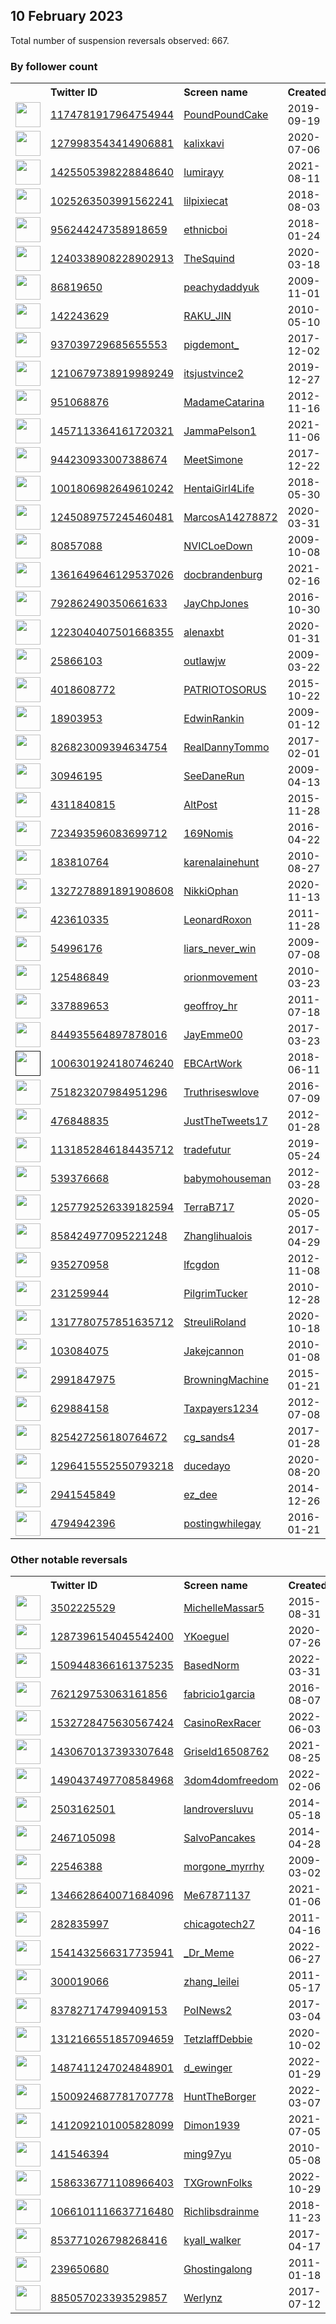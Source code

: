 
## 10 February 2023
Total number of suspension reversals observed: 667.

### By follower count
<table><tr><th></th><th align="left">Twitter ID</th><th align="left">Screen name</th>
<th align="left">Created</th><th align="left">Status</th><th align="left">Suspended</th><th align="left">Followers</th>
<tr><td><a href="https://pbs.twimg.com/profile_images/1268691638785847297/aQXld778_normal.jpg"><img src="https://pbs.twimg.com/profile_images/1268691638785847297/aQXld778_normal.jpg" width="40px" height="40px" align="center"/></a></td><td><a href="https://twitter.com/intent/user?user_id=1174781917964754944">1174781917964754944</a></td><td><a href="https://twitter.com/PoundPoundCake">PoundPoundCake</a></td><td>2019-09-19</td><td align="center"></td><td>2023-02-06</td><td>184285</td></tr>
<tr><td><a href="https://pbs.twimg.com/profile_images/1617060937776889857/JznMr09k_normal.jpg"><img src="https://pbs.twimg.com/profile_images/1617060937776889857/JznMr09k_normal.jpg" width="40px" height="40px" align="center"/></a></td><td><a href="https://twitter.com/intent/user?user_id=1279983543414906881">1279983543414906881</a></td><td><a href="https://twitter.com/kalixkavi">kalixkavi</a></td><td>2020-07-06</td><td align="center"></td><td>2023-02-05</td><td>127061</td></tr>
<tr><td><a href="https://pbs.twimg.com/profile_images/1597774373691174913/7oBX4706_normal.jpg"><img src="https://pbs.twimg.com/profile_images/1597774373691174913/7oBX4706_normal.jpg" width="40px" height="40px" align="center"/></a></td><td><a href="https://twitter.com/intent/user?user_id=1425505398228848640">1425505398228848640</a></td><td><a href="https://twitter.com/lumirayy">lumirayy</a></td><td>2021-08-11</td><td align="center"></td><td>2023-02-06</td><td>126347</td></tr>
<tr><td><a href="https://pbs.twimg.com/profile_images/1620630966019538944/kJnQEyNO_normal.jpg"><img src="https://pbs.twimg.com/profile_images/1620630966019538944/kJnQEyNO_normal.jpg" width="40px" height="40px" align="center"/></a></td><td><a href="https://twitter.com/intent/user?user_id=1025263503991562241">1025263503991562241</a></td><td><a href="https://twitter.com/lilpixiecat">lilpixiecat</a></td><td>2018-08-03</td><td align="center"></td><td></td><td>61413</td></tr>
<tr><td><a href="https://pbs.twimg.com/profile_images/1376227385843060743/OySf24ZZ_normal.jpg"><img src="https://pbs.twimg.com/profile_images/1376227385843060743/OySf24ZZ_normal.jpg" width="40px" height="40px" align="center"/></a></td><td><a href="https://twitter.com/intent/user?user_id=956244247358918659">956244247358918659</a></td><td><a href="https://twitter.com/ethnicboi">ethnicboi</a></td><td>2018-01-24</td><td align="center"></td><td></td><td>46862</td></tr>
<tr><td><a href="https://pbs.twimg.com/profile_images/1315210443766423558/Do21Moo2_normal.jpg"><img src="https://pbs.twimg.com/profile_images/1315210443766423558/Do21Moo2_normal.jpg" width="40px" height="40px" align="center"/></a></td><td><a href="https://twitter.com/intent/user?user_id=1240338908228902913">1240338908228902913</a></td><td><a href="https://twitter.com/TheSquind">TheSquind</a></td><td>2020-03-18</td><td align="center"></td><td></td><td>39031</td></tr>
<tr><td><a href="https://pbs.twimg.com/profile_images/1624203215183937542/pMB6-j3J_normal.jpg"><img src="https://pbs.twimg.com/profile_images/1624203215183937542/pMB6-j3J_normal.jpg" width="40px" height="40px" align="center"/></a></td><td><a href="https://twitter.com/intent/user?user_id=86819650">86819650</a></td><td><a href="https://twitter.com/peachydaddyuk">peachydaddyuk</a></td><td>2009-11-01</td><td align="center"></td><td>2022-08-29</td><td>32535</td></tr>
<tr><td><a href="https://pbs.twimg.com/profile_images/1623546206768230400/hGrLcY-A_normal.jpg"><img src="https://pbs.twimg.com/profile_images/1623546206768230400/hGrLcY-A_normal.jpg" width="40px" height="40px" align="center"/></a></td><td><a href="https://twitter.com/intent/user?user_id=142243629">142243629</a></td><td><a href="https://twitter.com/RAKU_JIN">RAKU_JIN</a></td><td>2010-05-10</td><td align="center"></td><td>2022-12-16</td><td>31333</td></tr>
<tr><td><a href="https://pbs.twimg.com/profile_images/1360880893309706240/0ydS46ET_normal.jpg"><img src="https://pbs.twimg.com/profile_images/1360880893309706240/0ydS46ET_normal.jpg" width="40px" height="40px" align="center"/></a></td><td><a href="https://twitter.com/intent/user?user_id=937039729685655553">937039729685655553</a></td><td><a href="https://twitter.com/pigdemont_">pigdemont_</a></td><td>2017-12-02</td><td align="center"></td><td></td><td>30852</td></tr>
<tr><td><a href="https://pbs.twimg.com/profile_images/1622393969610039296/rdfODBok_normal.jpg"><img src="https://pbs.twimg.com/profile_images/1622393969610039296/rdfODBok_normal.jpg" width="40px" height="40px" align="center"/></a></td><td><a href="https://twitter.com/intent/user?user_id=1210679738919989249">1210679738919989249</a></td><td><a href="https://twitter.com/itsjustvince2">itsjustvince2</a></td><td>2019-12-27</td><td align="center">🔒</td><td></td><td>30434</td></tr>
<tr><td><a href="https://pbs.twimg.com/profile_images/2855225120/82946b3aa413839478503cba27ede250_normal.jpeg"><img src="https://pbs.twimg.com/profile_images/2855225120/82946b3aa413839478503cba27ede250_normal.jpeg" width="40px" height="40px" align="center"/></a></td><td><a href="https://twitter.com/intent/user?user_id=951068876">951068876</a></td><td><a href="https://twitter.com/MadameCatarina">MadameCatarina</a></td><td>2012-11-16</td><td align="center"></td><td>2023-02-05</td><td>28618</td></tr>
<tr><td><a href="https://pbs.twimg.com/profile_images/1579086723967250433/aj2IS4BQ_normal.jpg"><img src="https://pbs.twimg.com/profile_images/1579086723967250433/aj2IS4BQ_normal.jpg" width="40px" height="40px" align="center"/></a></td><td><a href="https://twitter.com/intent/user?user_id=1457113364161720321">1457113364161720321</a></td><td><a href="https://twitter.com/JammaPelson1">JammaPelson1</a></td><td>2021-11-06</td><td align="center"></td><td>2022-10-26</td><td>26652</td></tr>
<tr><td><a href="https://pbs.twimg.com/profile_images/1616659494179688449/A9PIS4Ov_normal.jpg"><img src="https://pbs.twimg.com/profile_images/1616659494179688449/A9PIS4Ov_normal.jpg" width="40px" height="40px" align="center"/></a></td><td><a href="https://twitter.com/intent/user?user_id=944230933007388674">944230933007388674</a></td><td><a href="https://twitter.com/MeetSimone">MeetSimone</a></td><td>2017-12-22</td><td align="center"></td><td></td><td>25869</td></tr>
<tr><td><a href="https://pbs.twimg.com/profile_images/1623257524903215104/qVRCYxwR_normal.jpg"><img src="https://pbs.twimg.com/profile_images/1623257524903215104/qVRCYxwR_normal.jpg" width="40px" height="40px" align="center"/></a></td><td><a href="https://twitter.com/intent/user?user_id=1001806982649610242">1001806982649610242</a></td><td><a href="https://twitter.com/HentaiGirl4Life">HentaiGirl4Life</a></td><td>2018-05-30</td><td align="center"></td><td></td><td>23870</td></tr>
<tr><td><a href="https://pbs.twimg.com/profile_images/1245090825643712516/_hVzr1YV_normal.jpg"><img src="https://pbs.twimg.com/profile_images/1245090825643712516/_hVzr1YV_normal.jpg" width="40px" height="40px" align="center"/></a></td><td><a href="https://twitter.com/intent/user?user_id=1245089757245460481">1245089757245460481</a></td><td><a href="https://twitter.com/MarcosA14278872">MarcosA14278872</a></td><td>2020-03-31</td><td align="center"></td><td>2022-07-26</td><td>23854</td></tr>
<tr><td><a href="https://pbs.twimg.com/profile_images/1908366467/nvic_LOGO_normal.jpg"><img src="https://pbs.twimg.com/profile_images/1908366467/nvic_LOGO_normal.jpg" width="40px" height="40px" align="center"/></a></td><td><a href="https://twitter.com/intent/user?user_id=80857088">80857088</a></td><td><a href="https://twitter.com/NVICLoeDown">NVICLoeDown</a></td><td>2009-10-08</td><td align="center"></td><td></td><td>20933</td></tr>
<tr><td><a href="https://pbs.twimg.com/profile_images/1361650018663473152/_wtowFVQ_normal.jpg"><img src="https://pbs.twimg.com/profile_images/1361650018663473152/_wtowFVQ_normal.jpg" width="40px" height="40px" align="center"/></a></td><td><a href="https://twitter.com/intent/user?user_id=1361649646129537026">1361649646129537026</a></td><td><a href="https://twitter.com/docbrandenburg">docbrandenburg</a></td><td>2021-02-16</td><td align="center"></td><td></td><td>20673</td></tr>
<tr><td><a href="https://pbs.twimg.com/profile_images/1624493677119782912/2do8eDUl_normal.jpg"><img src="https://pbs.twimg.com/profile_images/1624493677119782912/2do8eDUl_normal.jpg" width="40px" height="40px" align="center"/></a></td><td><a href="https://twitter.com/intent/user?user_id=792862490350661633">792862490350661633</a></td><td><a href="https://twitter.com/JayChpJones">JayChpJones</a></td><td>2016-10-30</td><td align="center"></td><td>2022-07-16</td><td>18431</td></tr>
<tr><td><a href="https://pbs.twimg.com/profile_images/1623455229797621760/7KFH_Sr0_normal.jpg"><img src="https://pbs.twimg.com/profile_images/1623455229797621760/7KFH_Sr0_normal.jpg" width="40px" height="40px" align="center"/></a></td><td><a href="https://twitter.com/intent/user?user_id=1223040407501668355">1223040407501668355</a></td><td><a href="https://twitter.com/alenaxbt">alenaxbt</a></td><td>2020-01-31</td><td align="center"></td><td></td><td>18057</td></tr>
<tr><td><a href="https://pbs.twimg.com/profile_images/1210281549473517569/CZWCtsro_normal.png"><img src="https://pbs.twimg.com/profile_images/1210281549473517569/CZWCtsro_normal.png" width="40px" height="40px" align="center"/></a></td><td><a href="https://twitter.com/intent/user?user_id=25866103">25866103</a></td><td><a href="https://twitter.com/outlawjw">outlawjw</a></td><td>2009-03-22</td><td align="center"></td><td></td><td>17956</td></tr>
<tr><td><a href="https://pbs.twimg.com/profile_images/701173959027466240/OBmzrI2y_normal.jpg"><img src="https://pbs.twimg.com/profile_images/701173959027466240/OBmzrI2y_normal.jpg" width="40px" height="40px" align="center"/></a></td><td><a href="https://twitter.com/intent/user?user_id=4018608772">4018608772</a></td><td><a href="https://twitter.com/PATRIOTOSORUS">PATRIOTOSORUS</a></td><td>2015-10-22</td><td align="center"></td><td>2022-04-25</td><td>16597</td></tr>
<tr><td><a href="https://pbs.twimg.com/profile_images/1369340964972691461/ASb2U5sm_normal.jpg"><img src="https://pbs.twimg.com/profile_images/1369340964972691461/ASb2U5sm_normal.jpg" width="40px" height="40px" align="center"/></a></td><td><a href="https://twitter.com/intent/user?user_id=18903953">18903953</a></td><td><a href="https://twitter.com/EdwinRankin">EdwinRankin</a></td><td>2009-01-12</td><td align="center"></td><td></td><td>15854</td></tr>
<tr><td><a href="https://pbs.twimg.com/profile_images/1211062932475392001/xOEURJcR_normal.jpg"><img src="https://pbs.twimg.com/profile_images/1211062932475392001/xOEURJcR_normal.jpg" width="40px" height="40px" align="center"/></a></td><td><a href="https://twitter.com/intent/user?user_id=826823009394634754">826823009394634754</a></td><td><a href="https://twitter.com/RealDannyTommo">RealDannyTommo</a></td><td>2017-02-01</td><td align="center"></td><td></td><td>14842</td></tr>
<tr><td><a href="https://pbs.twimg.com/profile_images/378800000515895581/0573b1504c7ec84c5c2d0e426f2474cd_normal.jpeg"><img src="https://pbs.twimg.com/profile_images/378800000515895581/0573b1504c7ec84c5c2d0e426f2474cd_normal.jpeg" width="40px" height="40px" align="center"/></a></td><td><a href="https://twitter.com/intent/user?user_id=30946195">30946195</a></td><td><a href="https://twitter.com/SeeDaneRun">SeeDaneRun</a></td><td>2009-04-13</td><td align="center"></td><td></td><td>14589</td></tr>
<tr><td><a href="https://pbs.twimg.com/profile_images/1228189843554856960/ALLJRAru_normal.jpg"><img src="https://pbs.twimg.com/profile_images/1228189843554856960/ALLJRAru_normal.jpg" width="40px" height="40px" align="center"/></a></td><td><a href="https://twitter.com/intent/user?user_id=4311840815">4311840815</a></td><td><a href="https://twitter.com/AltPost">AltPost</a></td><td>2015-11-28</td><td align="center"></td><td></td><td>13428</td></tr>
<tr><td><a href="https://pbs.twimg.com/profile_images/1624687716112662533/MBtfe-S4_normal.jpg"><img src="https://pbs.twimg.com/profile_images/1624687716112662533/MBtfe-S4_normal.jpg" width="40px" height="40px" align="center"/></a></td><td><a href="https://twitter.com/intent/user?user_id=723493596083699712">723493596083699712</a></td><td><a href="https://twitter.com/169Nomis">169Nomis</a></td><td>2016-04-22</td><td align="center"></td><td></td><td>13076</td></tr>
<tr><td><a href="https://pbs.twimg.com/profile_images/1378172577361842182/KoIPDDMf_normal.jpg"><img src="https://pbs.twimg.com/profile_images/1378172577361842182/KoIPDDMf_normal.jpg" width="40px" height="40px" align="center"/></a></td><td><a href="https://twitter.com/intent/user?user_id=183810764">183810764</a></td><td><a href="https://twitter.com/karenalainehunt">karenalainehunt</a></td><td>2010-08-27</td><td align="center"></td><td>2022-06-22</td><td>12698</td></tr>
<tr><td><a href="https://pbs.twimg.com/profile_images/1542284408794755072/4-1DUvcY_normal.jpg"><img src="https://pbs.twimg.com/profile_images/1542284408794755072/4-1DUvcY_normal.jpg" width="40px" height="40px" align="center"/></a></td><td><a href="https://twitter.com/intent/user?user_id=1327278891891908608">1327278891891908608</a></td><td><a href="https://twitter.com/NikkiOphan">NikkiOphan</a></td><td>2020-11-13</td><td align="center"></td><td>2022-09-09</td><td>12407</td></tr>
<tr><td><a href="https://pbs.twimg.com/profile_images/504275304081141761/0Gx4z1uj_normal.jpeg"><img src="https://pbs.twimg.com/profile_images/504275304081141761/0Gx4z1uj_normal.jpeg" width="40px" height="40px" align="center"/></a></td><td><a href="https://twitter.com/intent/user?user_id=423610335">423610335</a></td><td><a href="https://twitter.com/LeonardRoxon">LeonardRoxon</a></td><td>2011-11-28</td><td align="center"></td><td>2022-05-18</td><td>12035</td></tr>
<tr><td><a href="https://pbs.twimg.com/profile_images/1043192870608535552/QD7jgZaR_normal.jpg"><img src="https://pbs.twimg.com/profile_images/1043192870608535552/QD7jgZaR_normal.jpg" width="40px" height="40px" align="center"/></a></td><td><a href="https://twitter.com/intent/user?user_id=54996176">54996176</a></td><td><a href="https://twitter.com/liars_never_win">liars_never_win</a></td><td>2009-07-08</td><td align="center"></td><td></td><td>12017</td></tr>
<tr><td><a href="https://pbs.twimg.com/profile_images/1514226876700626952/idgUk7Sz_normal.jpg"><img src="https://pbs.twimg.com/profile_images/1514226876700626952/idgUk7Sz_normal.jpg" width="40px" height="40px" align="center"/></a></td><td><a href="https://twitter.com/intent/user?user_id=125486849">125486849</a></td><td><a href="https://twitter.com/orionmovement">orionmovement</a></td><td>2010-03-23</td><td align="center"></td><td>2022-04-15</td><td>11709</td></tr>
<tr><td><a href="https://pbs.twimg.com/profile_images/1625211609399365658/YT6YQpMp_normal.jpg"><img src="https://pbs.twimg.com/profile_images/1625211609399365658/YT6YQpMp_normal.jpg" width="40px" height="40px" align="center"/></a></td><td><a href="https://twitter.com/intent/user?user_id=337889653">337889653</a></td><td><a href="https://twitter.com/geoffroy_hr">geoffroy_hr</a></td><td>2011-07-18</td><td align="center"></td><td>2022-08-07</td><td>11540</td></tr>
<tr><td><a href="https://pbs.twimg.com/profile_images/935996199517143041/bTWIn_lr_normal.jpg"><img src="https://pbs.twimg.com/profile_images/935996199517143041/bTWIn_lr_normal.jpg" width="40px" height="40px" align="center"/></a></td><td><a href="https://twitter.com/intent/user?user_id=844935564897878016">844935564897878016</a></td><td><a href="https://twitter.com/JayEmme00">JayEmme00</a></td><td>2017-03-23</td><td align="center"></td><td>2023-01-30</td><td>11263</td></tr>
<tr><td><a href=""><img src="" width="40px" height="40px" align="center"/></a></td><td><a href="https://twitter.com/intent/user?user_id=1006301924180746240">1006301924180746240</a></td><td><a href="https://twitter.com/EBCArtWork">EBCArtWork</a></td><td>2018-06-11</td><td align="center"></td><td></td><td>10315</td></tr>
<tr><td><a href="https://pbs.twimg.com/profile_images/774785979957862400/B55mR04P_normal.jpg"><img src="https://pbs.twimg.com/profile_images/774785979957862400/B55mR04P_normal.jpg" width="40px" height="40px" align="center"/></a></td><td><a href="https://twitter.com/intent/user?user_id=751823207984951296">751823207984951296</a></td><td><a href="https://twitter.com/Truthriseswlove">Truthriseswlove</a></td><td>2016-07-09</td><td align="center"></td><td></td><td>10231</td></tr>
<tr><td><a href="https://pbs.twimg.com/profile_images/1624485916721963008/lsElvXdU_normal.jpg"><img src="https://pbs.twimg.com/profile_images/1624485916721963008/lsElvXdU_normal.jpg" width="40px" height="40px" align="center"/></a></td><td><a href="https://twitter.com/intent/user?user_id=476848835">476848835</a></td><td><a href="https://twitter.com/JustTheTweets17">JustTheTweets17</a></td><td>2012-01-28</td><td align="center"></td><td>2022-04-29</td><td>9988</td></tr>
<tr><td><a href="https://pbs.twimg.com/profile_images/1441050418163773442/e3rIKxid_normal.jpg"><img src="https://pbs.twimg.com/profile_images/1441050418163773442/e3rIKxid_normal.jpg" width="40px" height="40px" align="center"/></a></td><td><a href="https://twitter.com/intent/user?user_id=1131852846184435712">1131852846184435712</a></td><td><a href="https://twitter.com/tradefutur">tradefutur</a></td><td>2019-05-24</td><td align="center"></td><td>2022-03-19</td><td>9816</td></tr>
<tr><td><a href="https://pbs.twimg.com/profile_images/1627589221912289282/n_3uTTqZ_normal.jpg"><img src="https://pbs.twimg.com/profile_images/1627589221912289282/n_3uTTqZ_normal.jpg" width="40px" height="40px" align="center"/></a></td><td><a href="https://twitter.com/intent/user?user_id=539376668">539376668</a></td><td><a href="https://twitter.com/babymohouseman">babymohouseman</a></td><td>2012-03-28</td><td align="center"></td><td>2022-03-20</td><td>9797</td></tr>
<tr><td><a href="https://pbs.twimg.com/profile_images/1532550817517031424/LZi0rCvn_normal.jpg"><img src="https://pbs.twimg.com/profile_images/1532550817517031424/LZi0rCvn_normal.jpg" width="40px" height="40px" align="center"/></a></td><td><a href="https://twitter.com/intent/user?user_id=1257792526339182594">1257792526339182594</a></td><td><a href="https://twitter.com/TerraB717">TerraB717</a></td><td>2020-05-05</td><td align="center">🔒</td><td>2022-07-17</td><td>9012</td></tr>
<tr><td><a href="https://pbs.twimg.com/profile_images/1330748608094736389/nO55yjHl_normal.jpg"><img src="https://pbs.twimg.com/profile_images/1330748608094736389/nO55yjHl_normal.jpg" width="40px" height="40px" align="center"/></a></td><td><a href="https://twitter.com/intent/user?user_id=858424977095221248">858424977095221248</a></td><td><a href="https://twitter.com/Zhanglihualois">Zhanglihualois</a></td><td>2017-04-29</td><td align="center"></td><td>2023-01-18</td><td>8919</td></tr>
<tr><td><a href="https://pbs.twimg.com/profile_images/1620044814338211840/D2owInoH_normal.jpg"><img src="https://pbs.twimg.com/profile_images/1620044814338211840/D2owInoH_normal.jpg" width="40px" height="40px" align="center"/></a></td><td><a href="https://twitter.com/intent/user?user_id=935270958">935270958</a></td><td><a href="https://twitter.com/lfcgdon">lfcgdon</a></td><td>2012-11-08</td><td align="center"></td><td></td><td>8875</td></tr>
<tr><td><a href="https://pbs.twimg.com/profile_images/1146014546009743360/2Q9XlfgH_normal.jpg"><img src="https://pbs.twimg.com/profile_images/1146014546009743360/2Q9XlfgH_normal.jpg" width="40px" height="40px" align="center"/></a></td><td><a href="https://twitter.com/intent/user?user_id=231259944">231259944</a></td><td><a href="https://twitter.com/PilgrimTucker">PilgrimTucker</a></td><td>2010-12-28</td><td align="center"></td><td></td><td>8571</td></tr>
<tr><td><a href="https://pbs.twimg.com/profile_images/1338399281405976578/wJ7U2WtG_normal.jpg"><img src="https://pbs.twimg.com/profile_images/1338399281405976578/wJ7U2WtG_normal.jpg" width="40px" height="40px" align="center"/></a></td><td><a href="https://twitter.com/intent/user?user_id=1317780757851635712">1317780757851635712</a></td><td><a href="https://twitter.com/StreuliRoland">StreuliRoland</a></td><td>2020-10-18</td><td align="center"></td><td></td><td>8352</td></tr>
<tr><td><a href="https://pbs.twimg.com/profile_images/1439261084372766724/CnzJdShD_normal.jpg"><img src="https://pbs.twimg.com/profile_images/1439261084372766724/CnzJdShD_normal.jpg" width="40px" height="40px" align="center"/></a></td><td><a href="https://twitter.com/intent/user?user_id=103084075">103084075</a></td><td><a href="https://twitter.com/Jakejcannon">Jakejcannon</a></td><td>2010-01-08</td><td align="center"></td><td>2022-06-05</td><td>7533</td></tr>
<tr><td><a href="https://pbs.twimg.com/profile_images/759150772705566721/leiHPGz8_normal.jpg"><img src="https://pbs.twimg.com/profile_images/759150772705566721/leiHPGz8_normal.jpg" width="40px" height="40px" align="center"/></a></td><td><a href="https://twitter.com/intent/user?user_id=2991847975">2991847975</a></td><td><a href="https://twitter.com/BrowningMachine">BrowningMachine</a></td><td>2015-01-21</td><td align="center"></td><td>2022-07-16</td><td>7353</td></tr>
<tr><td><a href="https://pbs.twimg.com/profile_images/759201648942153728/PH0E3qGW_normal.jpg"><img src="https://pbs.twimg.com/profile_images/759201648942153728/PH0E3qGW_normal.jpg" width="40px" height="40px" align="center"/></a></td><td><a href="https://twitter.com/intent/user?user_id=629884158">629884158</a></td><td><a href="https://twitter.com/Taxpayers1234">Taxpayers1234</a></td><td>2012-07-08</td><td align="center"></td><td>2022-08-24</td><td>7318</td></tr>
<tr><td><a href="https://pbs.twimg.com/profile_images/1626674240354394112/H19kSCBS_normal.jpg"><img src="https://pbs.twimg.com/profile_images/1626674240354394112/H19kSCBS_normal.jpg" width="40px" height="40px" align="center"/></a></td><td><a href="https://twitter.com/intent/user?user_id=825427256180764672">825427256180764672</a></td><td><a href="https://twitter.com/cg_sands4">cg_sands4</a></td><td>2017-01-28</td><td align="center"></td><td>2022-11-27</td><td>6833</td></tr>
<tr><td><a href="https://pbs.twimg.com/profile_images/1601181582496145408/HMiZrAWa_normal.jpg"><img src="https://pbs.twimg.com/profile_images/1601181582496145408/HMiZrAWa_normal.jpg" width="40px" height="40px" align="center"/></a></td><td><a href="https://twitter.com/intent/user?user_id=1296415552550793218">1296415552550793218</a></td><td><a href="https://twitter.com/ducedayo">ducedayo</a></td><td>2020-08-20</td><td align="center"></td><td>2023-02-03</td><td>6648</td></tr>
<tr><td><a href="https://pbs.twimg.com/profile_images/1469032069259014145/bZIQ1h-G_normal.jpg"><img src="https://pbs.twimg.com/profile_images/1469032069259014145/bZIQ1h-G_normal.jpg" width="40px" height="40px" align="center"/></a></td><td><a href="https://twitter.com/intent/user?user_id=2941545849">2941545849</a></td><td><a href="https://twitter.com/ez_dee">ez_dee</a></td><td>2014-12-26</td><td align="center"></td><td>2022-08-21</td><td>6605</td></tr>
<tr><td><a href="https://pbs.twimg.com/profile_images/1561550152585838593/Oc5SEZWm_normal.jpg"><img src="https://pbs.twimg.com/profile_images/1561550152585838593/Oc5SEZWm_normal.jpg" width="40px" height="40px" align="center"/></a></td><td><a href="https://twitter.com/intent/user?user_id=4794942396">4794942396</a></td><td><a href="https://twitter.com/postingwhilegay">postingwhilegay</a></td><td>2016-01-21</td><td align="center"></td><td>2022-11-22</td><td>6537</td></tr>
</table>

### Other notable reversals
<table><tr><th></th><th align="left">Twitter ID</th><th align="left">Screen name</th>
<th align="left">Created</th><th align="left">Status</th><th align="left">Suspended</th><th align="left">Followers</th>
<tr><td><a href="https://pbs.twimg.com/profile_images/1624840905571147782/Af3xYuA8_normal.jpg"><img src="https://pbs.twimg.com/profile_images/1624840905571147782/Af3xYuA8_normal.jpg" width="40px" height="40px" align="center"/></a></td><td><a href="https://twitter.com/intent/user?user_id=3502225529">3502225529</a></td><td><a href="https://twitter.com/MichelleMassar5">MichelleMassar5</a></td><td>2015-08-31</td><td align="center"></td><td>2022-11-28</td><td>1931</td></tr>
<tr><td><a href="https://pbs.twimg.com/profile_images/1477918875446611968/gW6-vZRa_normal.jpg"><img src="https://pbs.twimg.com/profile_images/1477918875446611968/gW6-vZRa_normal.jpg" width="40px" height="40px" align="center"/></a></td><td><a href="https://twitter.com/intent/user?user_id=1287396154045542400">1287396154045542400</a></td><td><a href="https://twitter.com/YKoeguel">YKoeguel</a></td><td>2020-07-26</td><td align="center"></td><td>2023-01-26</td><td>843</td></tr>
<tr><td><a href="https://pbs.twimg.com/profile_images/1509448778469756931/xW8UrG4d_normal.jpg"><img src="https://pbs.twimg.com/profile_images/1509448778469756931/xW8UrG4d_normal.jpg" width="40px" height="40px" align="center"/></a></td><td><a href="https://twitter.com/intent/user?user_id=1509448366161375235">1509448366161375235</a></td><td><a href="https://twitter.com/BasedNorm">BasedNorm</a></td><td>2022-03-31</td><td align="center"></td><td>2023-01-22</td><td>553</td></tr>
<tr><td><a href="https://pbs.twimg.com/profile_images/1552860609359880192/tDa9rxkA_normal.jpg"><img src="https://pbs.twimg.com/profile_images/1552860609359880192/tDa9rxkA_normal.jpg" width="40px" height="40px" align="center"/></a></td><td><a href="https://twitter.com/intent/user?user_id=762129753063161856">762129753063161856</a></td><td><a href="https://twitter.com/fabricio1garcia">fabricio1garcia</a></td><td>2016-08-07</td><td align="center"></td><td>2022-11-28</td><td>161</td></tr>
<tr><td><a href="https://pbs.twimg.com/profile_images/1569657557219672065/Oh7cXo09_normal.jpg"><img src="https://pbs.twimg.com/profile_images/1569657557219672065/Oh7cXo09_normal.jpg" width="40px" height="40px" align="center"/></a></td><td><a href="https://twitter.com/intent/user?user_id=1532728475630567424">1532728475630567424</a></td><td><a href="https://twitter.com/CasinoRexRacer">CasinoRexRacer</a></td><td>2022-06-03</td><td align="center"></td><td>2022-10-15</td><td>115</td></tr>
<tr><td><a href="https://pbs.twimg.com/profile_images/1451980989937377281/y8GSyFbB_normal.jpg"><img src="https://pbs.twimg.com/profile_images/1451980989937377281/y8GSyFbB_normal.jpg" width="40px" height="40px" align="center"/></a></td><td><a href="https://twitter.com/intent/user?user_id=1430670137393307648">1430670137393307648</a></td><td><a href="https://twitter.com/Griseld16508762">Griseld16508762</a></td><td>2021-08-25</td><td align="center"></td><td>2022-12-20</td><td>390</td></tr>
<tr><td><a href="https://pbs.twimg.com/profile_images/1506478038242013189/xdjwcnMb_normal.jpg"><img src="https://pbs.twimg.com/profile_images/1506478038242013189/xdjwcnMb_normal.jpg" width="40px" height="40px" align="center"/></a></td><td><a href="https://twitter.com/intent/user?user_id=1490437497708584968">1490437497708584968</a></td><td><a href="https://twitter.com/3dom4domfreedom">3dom4domfreedom</a></td><td>2022-02-06</td><td align="center"></td><td>2022-12-12</td><td>6289</td></tr>
<tr><td><a href="https://pbs.twimg.com/profile_images/1238684091719069696/V6rXx7sO_normal.jpg"><img src="https://pbs.twimg.com/profile_images/1238684091719069696/V6rXx7sO_normal.jpg" width="40px" height="40px" align="center"/></a></td><td><a href="https://twitter.com/intent/user?user_id=2503162501">2503162501</a></td><td><a href="https://twitter.com/landroversluvu">landroversluvu</a></td><td>2014-05-18</td><td align="center"></td><td>2022-12-15</td><td>414</td></tr>
<tr><td><a href="https://pbs.twimg.com/profile_images/1624835999669841920/piWOQJhd_normal.jpg"><img src="https://pbs.twimg.com/profile_images/1624835999669841920/piWOQJhd_normal.jpg" width="40px" height="40px" align="center"/></a></td><td><a href="https://twitter.com/intent/user?user_id=2467105098">2467105098</a></td><td><a href="https://twitter.com/SalvoPancakes">SalvoPancakes</a></td><td>2014-04-28</td><td align="center"></td><td>2022-10-22</td><td>4929</td></tr>
<tr><td><a href="https://pbs.twimg.com/profile_images/1599245573848268800/H8Pxz2BX_normal.jpg"><img src="https://pbs.twimg.com/profile_images/1599245573848268800/H8Pxz2BX_normal.jpg" width="40px" height="40px" align="center"/></a></td><td><a href="https://twitter.com/intent/user?user_id=22546388">22546388</a></td><td><a href="https://twitter.com/morgone_myrrhy">morgone_myrrhy</a></td><td>2009-03-02</td><td align="center">🔒</td><td>2022-12-17</td><td>129</td></tr>
<tr><td><a href="https://pbs.twimg.com/profile_images/1534272664289804295/dpgsjsGC_normal.jpg"><img src="https://pbs.twimg.com/profile_images/1534272664289804295/dpgsjsGC_normal.jpg" width="40px" height="40px" align="center"/></a></td><td><a href="https://twitter.com/intent/user?user_id=1346628640071684096">1346628640071684096</a></td><td><a href="https://twitter.com/Me67871137">Me67871137</a></td><td>2021-01-06</td><td align="center"></td><td>2022-12-30</td><td>1409</td></tr>
<tr><td><a href="https://pbs.twimg.com/profile_images/1286158708876222465/yA-WagXY_normal.jpg"><img src="https://pbs.twimg.com/profile_images/1286158708876222465/yA-WagXY_normal.jpg" width="40px" height="40px" align="center"/></a></td><td><a href="https://twitter.com/intent/user?user_id=282835997">282835997</a></td><td><a href="https://twitter.com/chicagotech27">chicagotech27</a></td><td>2011-04-16</td><td align="center"></td><td>2023-01-06</td><td>241</td></tr>
<tr><td><a href="https://pbs.twimg.com/profile_images/1541437830471290883/www4uOxx_normal.jpg"><img src="https://pbs.twimg.com/profile_images/1541437830471290883/www4uOxx_normal.jpg" width="40px" height="40px" align="center"/></a></td><td><a href="https://twitter.com/intent/user?user_id=1541432566317735941">1541432566317735941</a></td><td><a href="https://twitter.com/_Dr_Meme">_Dr_Meme</a></td><td>2022-06-27</td><td align="center"></td><td>2023-01-23</td><td>18</td></tr>
<tr><td><a href="https://pbs.twimg.com/profile_images/481001408464838657/uSzovh10_normal.jpeg"><img src="https://pbs.twimg.com/profile_images/481001408464838657/uSzovh10_normal.jpeg" width="40px" height="40px" align="center"/></a></td><td><a href="https://twitter.com/intent/user?user_id=300019066">300019066</a></td><td><a href="https://twitter.com/zhang_leilei">zhang_leilei</a></td><td>2011-05-17</td><td align="center"></td><td>2023-01-31</td><td>435</td></tr>
<tr><td><a href="https://pbs.twimg.com/profile_images/1026214684649811968/0w795SJl_normal.jpg"><img src="https://pbs.twimg.com/profile_images/1026214684649811968/0w795SJl_normal.jpg" width="40px" height="40px" align="center"/></a></td><td><a href="https://twitter.com/intent/user?user_id=837827174799409153">837827174799409153</a></td><td><a href="https://twitter.com/PoINews2">PoINews2</a></td><td>2017-03-04</td><td align="center"></td><td>2022-11-30</td><td>1672</td></tr>
<tr><td><a href="https://pbs.twimg.com/profile_images/1312216498954530818/rUA_5RON_normal.jpg"><img src="https://pbs.twimg.com/profile_images/1312216498954530818/rUA_5RON_normal.jpg" width="40px" height="40px" align="center"/></a></td><td><a href="https://twitter.com/intent/user?user_id=1312166551857094659">1312166551857094659</a></td><td><a href="https://twitter.com/TetzlaffDebbie">TetzlaffDebbie</a></td><td>2020-10-02</td><td align="center"></td><td>2022-07-22</td><td>2291</td></tr>
<tr><td><a href="https://pbs.twimg.com/profile_images/1519816165622796295/NZM5k1yV_normal.jpg"><img src="https://pbs.twimg.com/profile_images/1519816165622796295/NZM5k1yV_normal.jpg" width="40px" height="40px" align="center"/></a></td><td><a href="https://twitter.com/intent/user?user_id=1487411247024848901">1487411247024848901</a></td><td><a href="https://twitter.com/d_ewinger">d_ewinger</a></td><td>2022-01-29</td><td align="center"></td><td>2022-12-16</td><td>1891</td></tr>
<tr><td><a href="https://pbs.twimg.com/profile_images/1500995428770267138/IrdYN_5V_normal.jpg"><img src="https://pbs.twimg.com/profile_images/1500995428770267138/IrdYN_5V_normal.jpg" width="40px" height="40px" align="center"/></a></td><td><a href="https://twitter.com/intent/user?user_id=1500924687781707778">1500924687781707778</a></td><td><a href="https://twitter.com/HuntTheBorger">HuntTheBorger</a></td><td>2022-03-07</td><td align="center"></td><td>2023-01-01</td><td>6</td></tr>
<tr><td><a href="https://pbs.twimg.com/profile_images/1599427059868176385/emXq5jUE_normal.jpg"><img src="https://pbs.twimg.com/profile_images/1599427059868176385/emXq5jUE_normal.jpg" width="40px" height="40px" align="center"/></a></td><td><a href="https://twitter.com/intent/user?user_id=1412092101005828099">1412092101005828099</a></td><td><a href="https://twitter.com/Dimon1939">Dimon1939</a></td><td>2021-07-05</td><td align="center">🔒</td><td>2022-12-26</td><td>1020</td></tr>
<tr><td><a href="https://pbs.twimg.com/profile_images/1607757550539395072/XlSWOqkI_normal.jpg"><img src="https://pbs.twimg.com/profile_images/1607757550539395072/XlSWOqkI_normal.jpg" width="40px" height="40px" align="center"/></a></td><td><a href="https://twitter.com/intent/user?user_id=141546394">141546394</a></td><td><a href="https://twitter.com/ming97yu">ming97yu</a></td><td>2010-05-08</td><td align="center">🔒</td><td>2023-02-02</td><td>515</td></tr>
<tr><td><a href="https://pbs.twimg.com/profile_images/1591519829370052610/6716kuo8_normal.jpg"><img src="https://pbs.twimg.com/profile_images/1591519829370052610/6716kuo8_normal.jpg" width="40px" height="40px" align="center"/></a></td><td><a href="https://twitter.com/intent/user?user_id=1586336771108966403">1586336771108966403</a></td><td><a href="https://twitter.com/TXGrownFolks">TXGrownFolks</a></td><td>2022-10-29</td><td align="center"></td><td>2022-12-25</td><td>7</td></tr>
<tr><td><a href="https://pbs.twimg.com/profile_images/1429222247869435907/1CvDV1Nb_normal.jpg"><img src="https://pbs.twimg.com/profile_images/1429222247869435907/1CvDV1Nb_normal.jpg" width="40px" height="40px" align="center"/></a></td><td><a href="https://twitter.com/intent/user?user_id=1066101116637716480">1066101116637716480</a></td><td><a href="https://twitter.com/Richlibsdrainme">Richlibsdrainme</a></td><td>2018-11-23</td><td align="center"></td><td>2023-01-25</td><td>1893</td></tr>
<tr><td><a href="https://pbs.twimg.com/profile_images/1579363969508073472/NppIypY1_normal.jpg"><img src="https://pbs.twimg.com/profile_images/1579363969508073472/NppIypY1_normal.jpg" width="40px" height="40px" align="center"/></a></td><td><a href="https://twitter.com/intent/user?user_id=853771026798268416">853771026798268416</a></td><td><a href="https://twitter.com/kyall_walker">kyall_walker</a></td><td>2017-04-17</td><td align="center"></td><td>2023-02-04</td><td>1471</td></tr>
<tr><td><a href="https://pbs.twimg.com/profile_images/1456349300942848009/QHUHt_BH_normal.jpg"><img src="https://pbs.twimg.com/profile_images/1456349300942848009/QHUHt_BH_normal.jpg" width="40px" height="40px" align="center"/></a></td><td><a href="https://twitter.com/intent/user?user_id=239650680">239650680</a></td><td><a href="https://twitter.com/Ghostingalong">Ghostingalong</a></td><td>2011-01-18</td><td align="center"></td><td>2022-11-25</td><td>69</td></tr>
<tr><td><a href="https://pbs.twimg.com/profile_images/1518780676178608128/lxzPc-su_normal.jpg"><img src="https://pbs.twimg.com/profile_images/1518780676178608128/lxzPc-su_normal.jpg" width="40px" height="40px" align="center"/></a></td><td><a href="https://twitter.com/intent/user?user_id=885057023393529857">885057023393529857</a></td><td><a href="https://twitter.com/Werlynz">Werlynz</a></td><td>2017-07-12</td><td align="center"></td><td>2022-05-22</td><td>696</td></tr>
</table>
